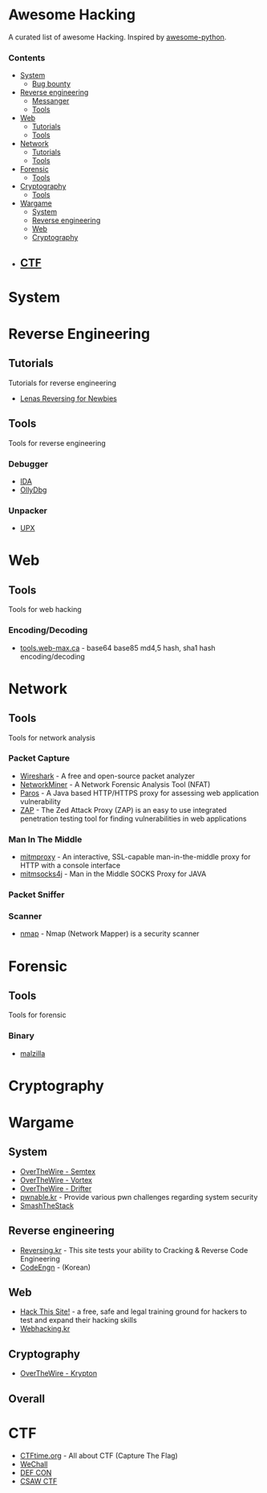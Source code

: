 # Awesome Hacking

A curated list of awesome Hacking. Inspired by [awesome-python](https://github.com/vinta/awesome-python).

### Contents

- [System](#system)
    - [Bug bounty](#bug-bounty)
- [Reverse engineering](#reverse-engineering)
    - [Messanger](#messagner)
    - [Tools](#reverse-engineering-tools)
- [Web](#web)
    - [Tutorials](#web-tutorials)
    - [Tools](#web-tools)
- [Network](#network)
    - [Tutorials](#network-tutorials)
    - [Tools](#network-tools)
- [Forensic](#forensic)
    - [Tools]()
- [Cryptography](#cryptography)
    - [Tools]()
- [Wargame](#wargame)
    - [System](#wargame-system)
    - [Reverse engineering](#wargame-reverse-engineering)
    - [Web](#wargame-reverse-engineering)
    - [Cryptography](#wargame-reverse-engineering)
- [CTF](#CTF)
    - 

# System



# Reverse Engineering

## Tutorials

Tutorials for reverse engineering

* [Lenas Reversing for Newbies](https://tuts4you.com/download.php?list.17)

## Tools

Tools for reverse engineering

### Debugger
 * [IDA](https://www.hex-rays.com/products/ida/)
 * [OllyDbg](http://www.ollydbg.de/)

### Unpacker
 * [UPX](http://upx.sourceforge.net/)


# Web

## Tools

Tools for web hacking

### Encoding/Decoding

 * [tools.web-max.ca](http://tools.web-max.ca/encode_decode.php) - base64 base85 md4,5 hash, sha1 hash encoding/decoding


# Network

## Tools

Tools for network analysis

### Packet Capture

 * [Wireshark](https://www.wireshark.org/) - A free and open-source packet analyzer
 * [NetworkMiner](http://www.netresec.com/?page=NetworkMiner) - A Network Forensic Analysis Tool (NFAT)
 * [Paros](http://sourceforge.net/projects/paros/) - A Java based HTTP/HTTPS proxy for assessing web application vulnerability
 * [ZAP](https://www.owasp.org/index.php/OWASP_Zed_Attack_Proxy_Project) - The Zed Attack Proxy (ZAP) is an easy to use integrated penetration testing tool for finding vulnerabilities in web applications

### Man In The Middle
 * [mitmproxy](https://mitmproxy.org/) - An interactive, SSL-capable man-in-the-middle proxy for HTTP with a console interface
 * [mitmsocks4j](https://github.com/Akdeniz/mitmsocks4j) - Man in the Middle SOCKS Proxy for JAVA

### Packet Sniffer

### Scanner

 * [nmap](http://nmap.org/) - Nmap (Network Mapper) is a security scanner


# Forensic

## Tools

Tools for forensic

### Binary

 * [malzilla](http://malzilla.sourceforge.net/)
# Cryptography


# Wargame

## System
 * [OverTheWire - Semtex](http://overthewire.org/wargames/semtex/)
 * [OverTheWire - Vortex](http://overthewire.org/wargames/vortex/)
 * [OverTheWire - Drifter](http://overthewire.org/wargames/drifter/)
 * [pwnable.kr](http://pwnable.kr/) - Provide various pwn challenges regarding system security
 * [SmashTheStack](http://smashthestack.org/)

## Reverse engineering
 * [Reversing.kr](http://www.reversing.kr/) - This site tests your ability to Cracking & Reverse Code Engineering
 * [CodeEngn](http://codeengn.com/challenges/) - (Korean)

## Web
 * [Hack This Site!](https://www.hackthissite.org/) - a free, safe and legal training ground for hackers to test and expand their hacking skills
 * [Webhacking.kr](http://webhacking.kr/)

## Cryptography
 * [OverTheWire - Krypton](http://overthewire.org/wargames/krypton/)

## Overall


# CTF
 * [CTFtime.org](https://ctftime.org/) - All about CTF (Capture The Flag)
 * [WeChall](http://www.wechall.net/)
 * [DEF CON](https://legitbs.net/)
 * [CSAW CTF](https://ctf.isis.poly.edu/)
